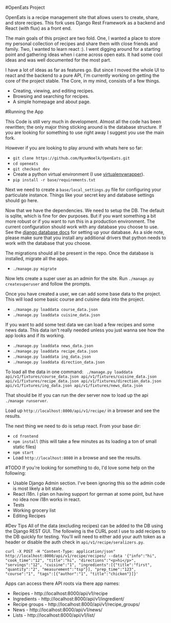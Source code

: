 #OpenEats Project

OpenEats is a recipe management site that allows users to create, share, and store recipes. This fork uses Django Rest Framework as a backend and React (with flux) as a front end. 

The main goals of this project are two fold. One, I wanted a place to store my personal collection of recipes and share them with close friends and family. Two, I wanted to learn react :). I went digging around for a starting point and gathering ideas when i came across open eats. It had some cool ideas and was well documented for the most part. 

I have a lot of ideas as far as features go. But since I moved the whole UI to react and the backend to a pure API, I'm currently working on getting the core of the project stable.  The Core, in my mind, consists of a few things.
- Creating, viewing, and editing recipes.
- Browsing and searching for recipes.
- A simple homepage and about page.
 
 
#Running the App
 
This Code is still very much in development. Almost all the code has been rewritten; the only major thing sticking around is the database structure. If you are looking for something to use right away I suggest you use the main fork.

However if you are looking to play around with whats here so far:
* `git clone https://github.com/RyanNoelk/OpenEats.git`
* `cd openeats`
* `git checkout dev`
* Create a python virtual environment (I use [virtualenvwrapper](https://virtualenvwrapper.readthedocs.io/en/latest/)).
* `pip install -r base/requirements.txt`

Next we need to create a `base/local_settings.py` file for configuring your particulate instance. Things like your secret key and database settings should go here.

Now that we have the dependencies. We need to setup the DB. The default is sqlite, which is fine for dev purposes. But if you want something a bit more robust or if you want to run this in a production environment. The current configuration should work with any database you choose to use. See the [django database docs](https://docs.djangoproject.com/en/1.10/ref/settings/#std:setting-DATABASES) for setting up your database. As a side note, please make sure that you install any additional drivers that python needs to work with the database that you choose.

The migrations should all be present in the repo. Once the database is installed, migrate all the apps.
* `./manage.py migrate`

Now lets create a super user as an admin for the site. Run `./manage.py createsuperuser` and follow the prompts.

Once you have created a user, we can add some base data to the project. This will load some basic course and cuisine data into the project.
* `./manage.py loaddata course_data.json`
* `./manage.py loaddata cuisine_data.json`

If you want to add some test data we can load a few recipes and some news data. This data isn't really needed unless you just wanna see how the app looks and if its working.
* `./manage.py loaddata news_data.json`
* `./manage.py loaddata recipe_data.json`
* `./manage.py loaddata ing_data.json`
* `./manage.py loaddata direction_data.json`

To load all the data in one command:
` ./manage.py loaddata api/v1/fixtures/course_data.json api/v1/fixtures/cuisine_data.json api/v1/fixtures/recipe_data.json api/v1/fixtures/direction_data.json api/v1/fixtures/ing_data.json api/v1/fixtures/news_data.json`

That should be it! you can run the dev server now to load up the api `./manage runserver`.

Load up `http://localhost:8000/api/v1/recipe/` in a browser and see the results.


The next thing we need to do is setup react. From your base dir:
* `cd frontend` 
* `npm install` (this will take a few minutes as its loading a ton of small static files)
* `npm start`
* Load `http://localhost:8080` in a browse and see the results.


#TODO
If you're looking for something to do, I'd love some help on the following:

* Usable Django Admin section. I've been ignoring this so the admin code is most likely a bit stale.
* React i18n. I plan on having support for german at some point, but have no idea now i18n works in react.
* Tests
* Working grocery list
* Editing Recipes

#Dev Tips
All of the data (excluding recipes) can be added to the DB using the Django REST GUI. The following is the CURL post I use to add recipes to the DB quickly for testing. You'll will need to either add your auth token as a header or disable the auth check in `api/v1/recipe/seralizers.py`.

```curl -X POST -H "Content-Type: application/json" http://localhost:8000/api/v1/recipe/recipes/ --data '{"info":"hi", "cook_time":"12", "title":"hi", "directions":"<p>hi</p>", "servings":"12", "cuisine":"1", "ingredients":[{"title":"first", "quantity":"2", "measurement":"tsp"}], "prep_time":"123", "course":"1", "tags":[{"author":"1", "title":"chicken"}]}'```

Apps can access there API roots via there app names:
* Recipes - http://localhost:8000/api/v1/recipe
* Ingredients - http://localhost:8000/api/v1/ingredient/
* Recipe groups - http://localhost:8000/api/v1/recipe_groups/
* News - http://localhost:8000/api/v1/news/
* Lists - http://localhost:8000/api/v1/list/
